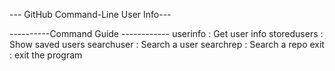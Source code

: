 --- GitHub Command-Line User Info---

----------Command Guide ------------
userinfo       :   Get user info
storedusers    :   Show saved users
searchuser     :   Search a user
searchrep      :   Search a repo
exit           :   exit the program